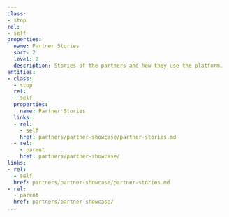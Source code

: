 ```yaml
---
class:
- stop
rel:
- self
properties:
  name: Partner Stories
  sort: 2
  level: 2
  description: Stories of the partners and how they use the platform.
entities:
- class:
  - stop
  rel:
  - self
  properties:
    name: Partner Stories
  links:
  - rel:
    - self
    href: partners/partner-showcase/partner-stories.md
  - rel:
    - parent
    href: partners/partner-showcase/
links:
- rel:
  - self
  href: partners/partner-showcase/partner-stories.md
- rel:
  - parent
  href: partners/partner-showcase/
...
```


